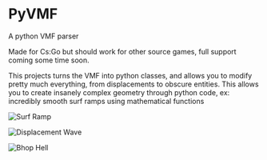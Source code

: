 # PyVMF
A python VMF parser

Made for Cs:Go but should work for other source games, full support coming some time soon.

This projects turns the VMF into python classes, and allows you to modify pretty much everything, from displacements to
obscure entities. This allows you to create insanely complex geometry through python code, ex: incredibly smooth surf 
ramps using mathematical functions

![Surf Ramp](https://i.imgur.com/xfNlWCX.png)

![Displacement Wave](https://i.imgur.com/rn2e1bC.png)

![Bhop Hell](https://i.imgur.com/bBzmFZt.png)